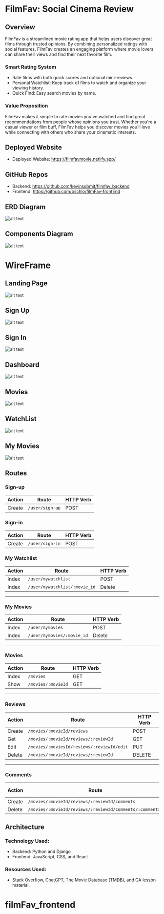 # FilmFav: Social Cinema Review

## Overview
FilmFav is a streamlined movie rating app that helps users discover great films through trusted opinions. By combining personalized ratings with social features, FilmFav creates an engaging platform where movie lovers can share their views and find their next favorite film.


### Smart Rating System
- Rate films with both quick scores and optional mini-reviews.
- Personal Watchlist: Keep track of films to watch and organize your viewing history.
- Quick Find: Easy search movies by name.


### Value Proposition
FilmFav makes it simple to rate movies you've watched and find great recommendations from people whose opinions you trust. Whether you're a casual viewer or film buff, FilmFav helps you discover movies you'll love while connecting with others who share your cinematic interests.


## Deployed Website 
 - Deployed Website: https://filmfavmovie.netlify.app/

## GitHub Repos
- Backend: https://github.com/kevinsubmit/filmfav_backend
- Frontend: https://github.com/bschlo/filmFav-frontEnd

## ERD Diagram

![alt text](./README-photos/ED48C00A-3508-43D7-992C-DB6E6FCB8C1C.png)

## Components Diagram

![alt text](./README-photos/image%20(1).png)


# WireFrame

## Landing Page
![alt text](./README-photos/Screenshot%202025-01-27%20at%202.46.28 PM.png)

## Sign Up
![alt text](./README-photos/signup-filmfav.png)

## Sign In
![alt text](./README-photos/signin-filmfav.png)

## Dashboard
![alt text](./README-photos/dashboard-filmfav.png)

## Movies
![alt text](./README-photos/movies-filmfav.png)

## WatchList
![alt text](./README-photos/watchlist-filmfav.png)

## My Movies
![alt text](./README-photos/mymovies-filmfav.png)

















## Routes

### Sign-up
| Action  | Route       | HTTP Verb |
|---------|-------------|-----------|
| Create  | `/user/sign-up`  | POST      |
### Sign-in
| Action  | Route           | HTTP Verb |
|---------|-----------------|-----------|
| Create  | `/user/sign-in` | POST      |


### My Watchlist
| Action | Route               | HTTP Verb |
|--------|---------------------|-----------|
| Index  | `/user/mywatchlist`   | POST       |
| Index  | `/user/mywatchlist/:movie_id`   | Delete     |
---
### My Movies
| Action | Route               | HTTP Verb |
|--------|---------------------|-----------|
| Index  | `/user/mymovies`    | POST       |
| Index  | `/user/mymovies/:movie_id`    | Delete     |
---
### Movies
| Action  | Route                   | HTTP Verb |
|---------|-------------------------|-----------|
| Index   | `/movies`               | GET       |
| Show    | `/movies/:movieId`      | GET       |
---
### Reviews
| Action  | Route                                | HTTP Verb |
|---------|--------------------------------------|-----------|
| Create  | `/movies/:movieId/reviews`          | POST       |
| Get     | `/movies/:movieId/reviews/:reviewId`| GET        |
|Edit     | `/movies/:moviesId/reviews/:reviewId/edit` | PUT |
| Delete  | `/movies/:movieId/reviews/:reviewId`| DELETE     |
---
### Comments
| Action  | Route                                        | HTTP Verb |
|---------|---------------------------------------------|-----------|
| Create  | `/movies/:movieId/reviews/:reviewId/comments`         | POST      |
| Delete  | `/movies/:movieId/reviews/:reviewId/comments/:commentId` | DELETE    |


## Architecture

### Technology Used: 

- Backend: Python and Django
- Frontend: JavaScript, CSS, and React

### Resources Used:

- Stack Overflow, ChatGPT, The Movie Database (TMDB), and GA lesson material.
# filmFav_frontend
